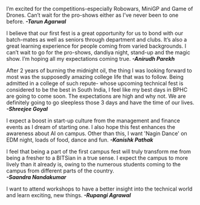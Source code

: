 <!-- TITLE: Hopes From The Sixth Dimension -->
<!-- SUBTITLE: A look at what freshers expect from their very first fest... -->

I’m excited for the competitions-especially Robowars, MiniGP and Game of Drones. Can’t wait for the pro-shows either as I’ve never been to one before.
***-Tarun Agarwal***

I believe that our first fest is a great opportunity for us to bond with our batch-mates as well as seniors through department and clubs. It’s also a great learning experience for people coming from varied backgrounds. I can’t wait to go for the pro-shows, dandiya night, stand-up and the magic show. I’m hoping all my expectations coming true.
 ***-Anirudh Parekh***

After 2 years of burning the midnight oil, the thing I was looking forward to most was the supposedly amazing college life that was to follow. Being admitted in a college of such repute- whose upcoming technical fest is considered to be the best in South India, I feel like my best days in BPHC are going to come soon. The expectations are high and why not. We are definitely going to go sleepless those 3 days and have the time of our lives.
***-Shreejee Goyal***

I expect a boost in start-up culture from the management and finance events as I dream of starting one. I also hope this fest enhances the awareness about AI on campus. Other than this, I want 'Nagin Dance' on EDM night, loads of food, dance and fun.
***-Kanishk Pathak***

I feel that being a part of the first campus fest will truly transform me from being a fresher to a BITSian in a true sense. I expect the campus to more lively than it already is, owing to the numerous students coming to the campus from different parts of the country.                                   
***-Saandra Nandakumar***

I want to attend workshops to have a better insight into the technical world and learn exciting, new things.
***-Rupangi Agrawal***


